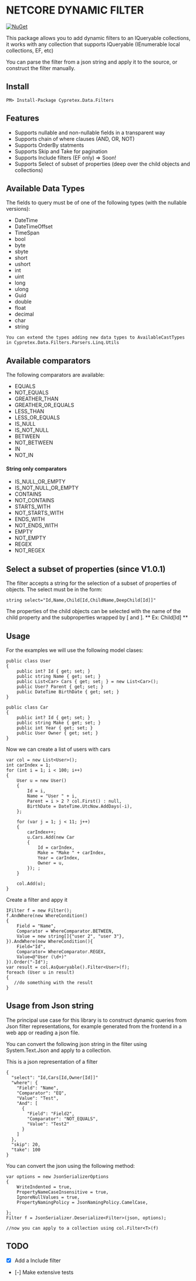 # NETCORE DYNAMIC FILTER

[![NuGet](https://img.shields.io/nuget/v/Cypretex.Data.Filters?maxAge=259200&style=flat)](https://www.nuget.org/packages/Cypretex.Data.Filters/)

This package allows you to add dynamic filters to an IQueryable collections, it works with any collection that supports IQueryable (IEnumerable local collections, EF, etc)

You can parse the filter from a json string and apply it to the source, or construct the filter manually.

## Install

```
PM> Install-Package Cypretex.Data.Filters
```

## Features

- Supports nullable and non-nullable fields in a transparent way
- Supports chain of where clauses (AND, OR, NOT)
- Supports OrderBy statments
- Supports Skip and Take for pagination
- Supports Include filters (EF only) => Soon!
- Supports Select of subset of properties (deep over the child objects and collections) 

## Available Data Types

The fields to query must be of one of the following types (with the nullable versions):
 * DateTime
 * DateTimeOffset
 * TimeSpan
 * bool
 * byte
 * sbyte
 * short
 * ushort
 * int
 * uint
 * long
 * ulong
 * Guid
 * double
 * float
 * decimal
 * char
 * string


~~~ 
You can extend the types adding new data types to AvailableCastTypes in Cypretex.Data.Filters.Parsers.Linq.Utils
~~~

## Available comparators

The following comparators are available:

* EQUALS
* NOT_EQUALS
* GREATHER_THAN
* GREATHER_OR_EQUALS
* LESS_THAN
* LESS_OR_EQUALS
* IS_NULL
* IS_NOT_NULL
* BETWEEN
* NOT_BETWEEN
* IN
* NOT_IN

#### String only comparators
* IS_NULL_OR_EMPTY
* IS_NOT_NULL_OR_EMPTY
* CONTAINS
* NOT_CONTAINS
* STARTS_WITH
* NOT_STARTS_WITH
* ENDS_WITH
* NOT_ENDS_WITH
* EMPTY
* NOT_EMPTY
* REGEX
* NOT_REGEX

## Select a subset of properties (since V1.0.1)

The filter accepts a string for the selection of a subset of properties of objects. The select must be in the form:

```
string select="Id,Name,Child[Id,ChildName,DeepChild[Id]]"
```
The properties of the child objects can be selected with the name of the child property and the subproperties wrapped by [ and ]. ** Ex: Child[Id] **

## Usage

For the examples we will use the following model clases:
```
public class User
{
    public int? Id { get; set; }
    public string Name { get; set; }
    public List<Car> Cars { get; set; } = new List<Car>();
    public User? Parent { get; set; }
    public DateTime BirthDate { get; set; }
}

public class Car
{
    public int? Id { get; set; }
    public string Make { get; set; }
    public int Year { get; set; }
    public User Owner { get; set; }
}
```

Now we can create a list of users with cars
```
var col = new List<User>();
int carIndex = 1;
for (int i = 1; i < 100; i++)
{
    User u = new User()
    {
        Id = i,
        Name = "User " + i,
        Parent = i > 2 ? col.First() : null,
        BirthDate = DateTime.UtcNow.AddDays(-i),
    };

    for (var j = 1; j < 11; j++)
    {
        carIndex++;
        u.Cars.Add(new Car
        {
            Id = carIndex,
            Make = "Make " + carIndex,
            Year = carIndex,
            Owner = u,
        }); ;
    }

    col.Add(u);
}
```

Create a filter and appy it

```
IFilter f = new Filter();
f.AndWhere(new WhereCondition()
{
    Field = "Name",
    Comparator = WhereComparator.BETWEEN,
    Value = new string[]{"user 2", "user 3"},
}).AndWhere(new WhereCondition(){
    Field="Id",
    Comparator= WhereComparator.REGEX,
    Value=@"User (\d+)"
}).Order("-Id");
var result = col.AsQueryable().Filter<User>(f);
foreach (User u in result)
{
   //do something with the result
}
```

## Usage from Json string

The principal use case for this library is to construct dynamic queries from Json filter representations, for example generated from the frontend in a web app or reading a json file.

You can convert the following json string in the filter using System.Text.Json and apply to a collection.

This is a json representation of a filter
```
{
  "select": "Id,Cars[Id,Owner[Id]]"
  "where": {
    "Field": "Name",
    "Comparator": "EQ",
    "Value": "Test",
    "And": [
      {
        "Field": "Field2",
        "Comparator": "NOT_EQUALS",
        "Value": "Test2"
      }
    ]
  },
  "skip": 20,
  "take": 100
}
```

You can convert the json using the following method:

```
var options = new JsonSerializerOptions
{
    WriteIndented = true,
    PropertyNameCaseInsensitive = true,
    IgnoreNullValues = true,
    PropertyNamingPolicy = JsonNamingPolicy.CamelCase,

};
Filter f = JsonSerializer.Deserialize<Filter>(json, options);

//now you can apply to a collection using col.Filter<T>(f)
```

## TODO
- [X] Add a Include filter
- [-] Make extensive tests
